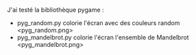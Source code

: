 J'ai testé la bibliothèque pygame :
* pyg_random.py colorie l'écran avec des couleurs random <pyg_random.png>
* pyg_mandelbrot.py colorie l'écran l'ensemble de Mandelbrot <pyg_mandelbrot.png>
